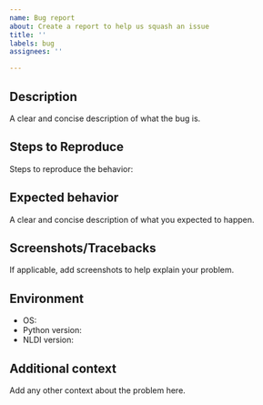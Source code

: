 ```yaml
---
name: Bug report
about: Create a report to help us squash an issue
title: ''
labels: bug
assignees: ''

---
```


## Description
A clear and concise description of what the bug is.

## Steps to Reproduce
Steps to reproduce the behavior:

## Expected behavior
A clear and concise description of what you expected to happen.

## Screenshots/Tracebacks
If applicable, add screenshots to help explain your problem.

## Environment
 - OS:
 - Python version:
 - NLDI version:

## Additional context
Add any other context about the problem here.

